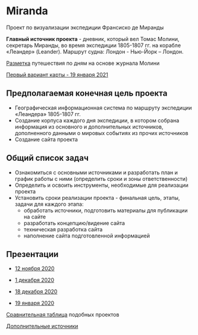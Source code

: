 # Miranda
Проект по визуализации экспедиции Франсиско де Миранды


**Главный источник проекта** - дневник, который вел Томас Молини, секретарь Миранды, во время экспедиции 1805-1807 гг. на корабле «Леандер» (Leander). Маршрут судна: Лондон - Нью-Йорк – Лондон.

[Разметка](https://docs.google.com/spreadsheets/d/1QXHK2u0FbIGMnvGPKTol2ce8MaIlzR2ysZ8e-lvHS74/edit#gid=0) путешествия по дням на основе журнала Молини

[Первый вариант карты - 19 января 2021](https://yapolina.github.io/Miranda/Map)

## Предполагаемая конечная цель проекта
- Географическая информационная система по маршруту экспедиции «Леандера» 1805-1807 гг.
- Создание корпуса каждого дня экспедиции, в котором собрана информация из основного и дополнительных источников, дополненного данными о мировых событиях из прочих источников
- Создание сайта проекта 

## Общий список задач

- Ознакомиться с основными источниками и разработать план и график работы с ними (определить сроки и зоны ответственности)
- Определить и освоить инструменты, необходимые для реализации проекта
- Установить сроки реализации проекта - финальная цель, этапы, задачи для каждого этапа:
  - обработать источники, подготовить материалы для публикации на сайте
  - разработать концепцию/видение сайта
  - техническая разработка сайта
  - наполнение сайта подготовленной информацией
  
 ## Презентации
  
 - [12 ноября 2020](https://docs.google.com/presentation/d/1haaeTLLI3SGqRW0umbjoOzRUe768sCNkAdSrqbfuuzQ/edit#slide=id.p)
  
 - [1 декабря 2020](https://docs.google.com/presentation/d/1HRq3H8qEpantTpjgahlse-Q9di_gYoIlBIW6poY-a4Y/edit#slide=id.gadea709fcf_0_0)
 
 - [18 декабря 2020](https://docs.google.com/presentation/d/13jhSip3RHgTftXjcYFCO8z2DUi1dzzitepKFGLwVmnw/edit#slide=id.ga938865bba_2_0)
 
 - [19 января 2020](https://docs.google.com/presentation/d/15aXKg76TNn43LPP8XKq-WbwGlLQANlWL9b7Dm9_f_WI/edit#slide=id.gb72ffedf3a_0_74)




[Сравнительная таблица](https://docs.google.com/spreadsheets/d/102RT7oF5r2g-y-8Vynunx-zXpV94ytiWN8NtsNm7eb8/edit#gid=0) подобных проектов

[Дополнительные источники](https://docs.google.com/document/d/15ihfQrUZh-y-RrbGnoY1cdio45hEpYlapW5rDzkTDIk/edit)
